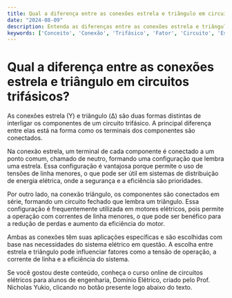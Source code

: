 ```yaml
---
title: Qual a diferença entre as conexões estrela e triângulo em circuitos trifásicos?
date: "2024-08-09"
description: Entenda as diferenças entre as conexões estrela e triângulo em circuitos trifásicos e suas aplicações práticas.
keywords: ['Conceito', 'Conexão', 'Trifásico', 'Fator', 'Circuito', 'Estrela-Triângulo', 'Aplicação']
---
```


# Qual a diferença entre as conexões estrela e triângulo em circuitos trifásicos?

As conexões estrela (Y) e triângulo (Δ) são duas formas distintas de interligar os componentes de um circuito trifásico. A principal diferença entre elas está na forma como os terminais dos componentes são conectados.

Na conexão estrela, um terminal de cada componente é conectado a um ponto comum, chamado de neutro, formando uma configuração que lembra uma estrela. Essa configuração é vantajosa porque permite o uso de tensões de linha menores, o que pode ser útil em sistemas de distribuição de energia elétrica, onde a segurança e a eficiência são prioridades.

Por outro lado, na conexão triângulo, os componentes são conectados em série, formando um circuito fechado que lembra um triângulo. Essa configuração é frequentemente utilizada em motores elétricos, pois permite a operação com correntes de linha menores, o que pode ser benéfico para a redução de perdas e aumento da eficiência do motor.

Ambas as conexões têm suas aplicações específicas e são escolhidas com base nas necessidades do sistema elétrico em questão. A escolha entre estrela e triângulo pode influenciar fatores como a tensão de operação, a corrente de linha e a eficiência do sistema.

Se você gostou deste conteúdo, conheça o curso online de circuitos elétricos para alunos de engenharia, Domínio Elétrico, criado pelo Prof. Nicholas Yukio, clicando no botão presente logo abaixo do texto.